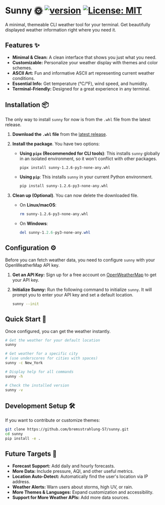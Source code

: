 # Sunny 🌞 [![version](https://img.shields.io/badge/version-1.2.6-blue)](https://github.com/bremsstrahlung-57/sunny/releases/tag/v1.2.6) [![License: MIT](https://img.shields.io/badge/License-MIT-yellow.svg)](https://opensource.org/licenses/MIT)

A minimal, themeable CLI weather tool for your terminal. Get beautifully displayed weather information right where you need it.

## Features ✨

- **Minimal & Clean:** A clean interface that shows you just what you need.
- **Customizable:** Personalize your weather display with themes and color schemes.
- **ASCII Art:** Fun and informative ASCII art representing current weather conditions.
- **Essential Info:** Get temperature (°C/°F), wind speed, and humidity.
- **Terminal-Friendly:** Designed for a great experience in any terminal.

## Installation 📦

The only way to install `sunny` for now is from the `.whl` file from the latest release.

1.  **Download the `.whl` file** from the [latest release](https://github.com/bremsstrahlung-57/sunny/releases/latest).

2.  **Install the package**. You have two options:

    -   **Using `pipx` (Recommended for CLI tools)**: This installs `sunny` globally in an isolated environment, so it won't conflict with other packages.

        ```bash
        pipx install sunny-1.2.6-py3-none-any.whl
        ```

    -   **Using `pip`**: This installs `sunny` in your current Python environment.

        ```bash
        pip install sunny-1.2.6-py3-none-any.whl
        ```

3.  **Clean up (Optional)**. You can now delete the downloaded file.
    -   On **Linux/macOS**:
        ```bash
        rm sunny-1.2.6-py3-none-any.whl
        ```
    -   On **Windows**:
        ```powershell
        del sunny-1.2.6-py3-none-any.whl
        ```

## Configuration ⚙️

Before you can fetch weather data, you need to configure `sunny` with your OpenWeatherMap API key.

1.  **Get an API Key:**
    Sign up for a free account on [OpenWeatherMap](https://openweathermap.org/appid) to get your API key.

2.  **Initialize Sunny:**
    Run the following command to initialize `sunny`. It will prompt you to enter your API key and set a default location.

    ```bash
    sunny --init
    ```

## Quick Start 🚀

Once configured, you can get the weather instantly.

```bash
# Get the weather for your default location
sunny

# Get weather for a specific city
# (use underscores for cities with spaces)
sunny -c New_York

# Display help for all commands
sunny -h

# Check the installed version
sunny -v
```

## Development Setup 🛠️

If you want to contribute or customize themes:

```bash
git clone https://github.com/bremsstrahlung-57/sunny.git
cd sunny
pip install -e .
```

## Future Targets 🎯

- **Forecast Support:** Add daily and hourly forecasts.
- **More Data:** Include pressure, AQI, and other useful metrics.
- **Location Auto-Detect:** Automatically find the user's location via IP address.
- **Weather Alerts:** Warn users about storms, high UV, or rain.
- **More Themes & Languages:** Expand customization and accessibility.
- **Support for More Weather APIs:** Add more data sources.